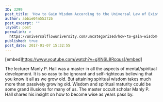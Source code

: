 ```yaml
---
ID: 3299
post_title: 'How to Gain Wisdom According to the Universal Law of Existence [Occult Wisdom Lecture]'
author: abbie04m553726
post_excerpt: ""
layout: post
permalink: >
  https://universalflowuniversity.com/uncategorized/how-to-gain-wisdom-according-to-the-universal-law-of-existence-occult-wisdom-lecture/
published: true
post_date: 2017-01-07 15:32:55
---
```

[embed]https://www.youtube.com/watch?v=gXN6L8Rcqus[/embed]<br>
<p>The lecturer Manly P. Hall was a master in all the aspects of mental/spiritual development. It is so easy to be ignorant and self-righteous believing that you know it all as we grow old. But attaining spiritual wisdom takes much more than passively growing old. Wisdom and spiritual maturity could be some grand illusions for many of us. The master occult scholar Manly P. Hall shares his insight on how to become wise as years pass by.</p>